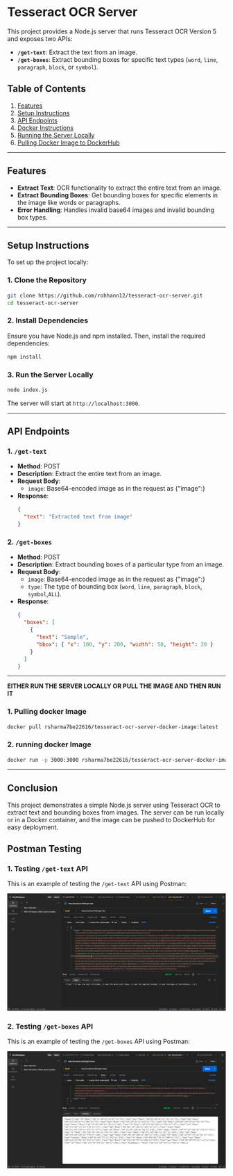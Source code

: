 ﻿
# **Tesseract OCR Server**

This project provides a Node.js server that runs Tesseract OCR Version 5 and exposes two APIs:
- **`/get-text`**: Extract the text from an image.
- **`/get-boxes`**: Extract bounding boxes for specific text types (`word`, `line`, `paragraph`, `block`, or `symbol`).

## **Table of Contents**
1. [Features](#features)
2. [Setup Instructions](#setup-instructions)
3. [API Endpoints](#api-endpoints)
4. [Docker Instructions](#docker-instructions)
5. [Running the Server Locally](#running-the-server-locally)
6. [Pulling Docker Image to DockerHub](#pulling-docker-image-from-dockerhub)

---

## **Features**

- **Extract Text**: OCR functionality to extract the entire text from an image.
- **Extract Bounding Boxes**: Get bounding boxes for specific elements in the image like words or paragraphs.
- **Error Handling**: Handles invalid base64 images and invalid bounding box types.

---

## **Setup Instructions**

To set up the project locally:

### **1. Clone the Repository**
```bash
git clone https://github.com/rohhann12/tesseract-ocr-server.git
cd tesseract-ocr-server
```

### **2. Install Dependencies**

Ensure you have Node.js and npm installed. Then, install the required dependencies:

```bash
npm install
```

### **3. Run the Server Locally**


```bash
node index.js
```

The server will start at `http://localhost:3000`.

---

## **API Endpoints**

### **1. `/get-text`**
- **Method**: POST
- **Description**: Extract the entire text from an image.
- **Request Body**:
  - `image`: Base64-encoded image as in the request as {"image":}
- **Response**:
  ```json
  {
    "text": "Extracted text from image"
  }
  ```

### **2. `/get-boxes`**
- **Method**: POST
- **Description**: Extract bounding boxes of a particular type from an image.
- **Request Body**:
  - `image`: Base64-encoded image as in the request as {"image":}
  - `type`: The type of bounding box (`word`, `line`, `paragraph`, `block`, `symbol`,`ALL`).
- **Response**:
  ```json
  {
    "boxes": [
      {
        "text": "Sample",
        "bbox": { "x": 100, "y": 200, "width": 50, "height": 20 }
      }
    ]
  }
  ```

---

**EITHER RUN THE SERVER LOCALLY OR PULL THE IMAGE AND THEN RUN IT**

### **1. Pulling docker Image**

```bash
docker pull rsharma7be22616/tesseract-ocr-server-docker-image:latest
```
### **2. running docker Image**

```bash
docker run -p 3000:3000 rsharma7be22616/tesseract-ocr-server-docker-image:latest
```

---

## **Conclusion**

This project demonstrates a simple Node.js server using Tesseract OCR to extract text and bounding boxes from images. The server can be run locally or in a Docker container, and the image can be pushed to DockerHub for easy deployment.
## **Postman Testing**

### **1. Testing `/get-text` API**

This is an example of testing the `/get-text` API using Postman:

![Testing /get-text API](images/img1.png)

### **2. Testing `/get-boxes` API**

This is an example of testing the `/get-boxes` API using Postman:

![Testing /get-boxes API](images/img2.png)
